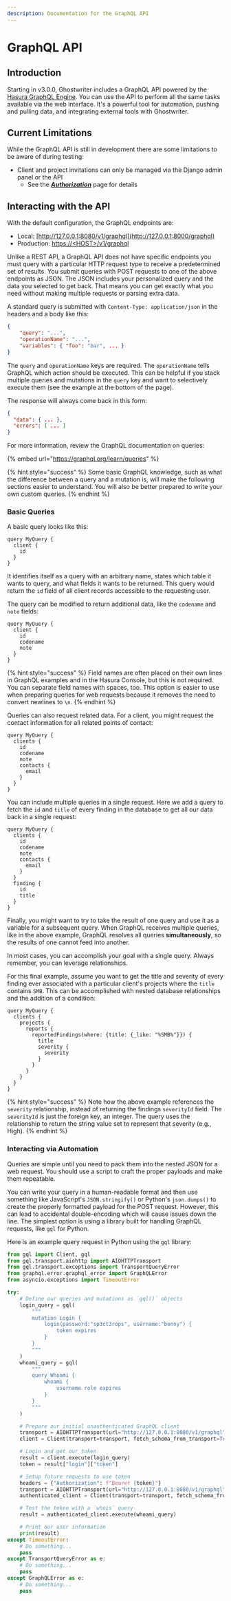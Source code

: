 ```yaml
---
description: Documentation for the GraphQL API
---
```


# GraphQL API

## Introduction

Starting in v3.0.0, Ghostwriter includes a GraphQL API powered by the [Hasura GraphQL Engine](https://hasura.io/). You can use the API to perform all the same tasks available via the web interface. It's a powerful tool for automation, pushing and pulling data, and integrating external tools with Ghostwriter.

## Current Limitations

While the GraphQL API is still in development there are some limitations to be aware of during testing:

* Client and project invitations can only be managed via the Django admin panel or the API
  * See the [_**Authorization**_](authorization.md) page for details

## Interacting with the API

With the default configuration, the GraphQL endpoints are:

* Local: [http://127.0.0.1:8080/v1/graphql](http://127.0.0.1:8000/graphql)
* Production: [https://\<HOST>/v1/graphql](http://127.0.0.1:8000/graphql)

Unlike a REST API, a GraphQL API does not have specific endpoints you must query with a particular HTTP request type to receive a predetermined set of results. You submit queries with POST requests to one of the above endpoints as JSON. The JSON includes your personalized query and the data you selected to get back. That means you can get exactly what you need without making multiple requests or parsing extra data.

A standard query is submitted with `Content-Type: application/json` in the headers and a body like this:

```json
{
    "query": "...",
    "operationName": "...",
    "variables": { "foo": "bar", ... }
}
```

The `query` and `operationName` keys are required. The `operationName` tells GraphQL which action should be executed. This can be helpful if you stack multiple queries and mutations in the `query` key and want to selectively execute them (see the example at the bottom of the page).

The response will always come back in this form:

```json
{
  "data": { ... },
  "errors": [ ... ]
}
```

For more information, review the GraphQL documentation on queries:

{% embed url="https://graphql.org/learn/queries" %}

{% hint style="success" %}
Some basic GraphQL knowledge, such as what the difference between a query and a mutation is, will make the following sections easier to understand. You will also be better prepared to write your own custom queries.
{% endhint %}

### Basic Queries

A basic query looks like this:

```
query MyQuery {
  client {
    id
  }
}

```

It identifies itself as a query with an arbitrary name, states which table it wants to query, and what fields it wants to be returned. This query would return the `id` field of all client records accessible to the requesting user.

The query can be modified to return additional data, like the `codename` and `note` fields:

```
query MyQuery {
  client {
    id
    codename
    note
  }
}

```

{% hint style="success" %}
Field names are often placed on their own lines in GraphQL examples and in the Hasura Console, but this is not required. You can separate field names with spaces, too. This option is easier to use when preparing queries for web requests because it removes the need to convert newlines to `\n`.
{% endhint %}

Queries can also request related data. For a client, you might request the contact information for all related points of contact:

```
query MyQuery {
  clients {
    id
    codename
    note
    contacts {
      email
    }
  }
}
```

You can include multiple queries in a single request. Here we add a query to fetch the `id` and `title` of every finding in the database to get all our data back in a single request:

```
query MyQuery {
  clients {
    id
    codename
    note
    contacts {
      email
    }
  }
  finding {
    id
    title
  }
}
```

Finally, you might want to try to take the result of one query and use it as a variable for a subsequent query. When GraphQL receives multiple queries, like in the above example, GraphQL resolves all queries **simultaneously**, so the results of one cannot feed into another.

In most cases, you can accomplish your goal with a single query. Always remember, you can leverage relationships.

For this final example, assume you want to get the title and severity of every finding ever associated with a particular client's projects where the `title` contains `SMB`. This can be accomplished with nested database relationships and the addition of a condition:

```
query MyQuery {
  clients {
    projects {
      reports {
        reportedFindings(where: {title: {_like: "%SMB%"}}) {
          title
          severity {
            severity
          }
        }
      }
    }
  }
}
```

{% hint style="success" %}
Note how the above example references the `severity` relationship, instead of returning the findings `severityId` field. The `severityId` is just the foreign key, an integer. The query uses the relationship to return the string value set to represent that severity (e.g., High).
{% endhint %}

### Interacting via Automation

Queries are simple until you need to pack them into the nested JSON for a web request. You should use a script to craft the proper payloads and make them repeatable.

You can write your query in a human-readable format and then use something like JavaScript's `JSON.stringify()` or Python's `json.dumps()` to create the properly formatted payload for the POST request. However, this can lead to accidental double-encoding which will cause issues down the line. The simplest option is using a library built for handling GraphQL requests, like `gql` for Python.

Here is an example query request in Python using the `gql` library:

```python
from gql import Client, gql
from gql.transport.aiohttp import AIOHTTPTransport
from gql.transport.exceptions import TransportQueryError
from graphql.error.graphql_error import GraphQLError
from asyncio.exceptions import TimeoutError

try:
	# Define our queries and mutations as `gql()` objects
	login_query = gql(
		"""
		mutation Login {
			login(password:"sp3ct3rops", username:"benny") {
				token expires
			}
		}
		"""
	)
	whoami_query = gql(
		"""
		query Whoami {
			whoami {
				username role expires
			}
		}
		"""
	)

	# Prepare our initial unauthenticated GraphQL client
	transport = AIOHTTPTransport(url="http://127.0.0.1:8080/v1/graphql")
	client = Client(transport=transport, fetch_schema_from_transport=True)

	# Login and get our token
	result = client.execute(login_query)
	token = result["login"]["token"]

	# Setup future requests to use token
	headers = {"Authorization": f"Bearer {token}"}
	transport = AIOHTTPTransport(url="http://127.0.0.1:8080/v1/graphql", headers=headers)
	authenticated_client = Client(transport=transport, fetch_schema_from_transport=True)

	# Test the token with a `whois` query
	result = authenticated_client.execute(whoami_query)

	# Print our user information
	print(result)
except TimeoutError:
	# Do something...
	pass
except TransportQueryError as e:
	# Do something...
	pass
except GraphQLError as e:
	# Do something...
	pass
```

